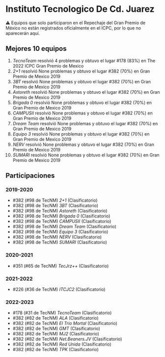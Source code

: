 # Instituto Tecnologico De Cd. Juarez

:warning: Equipos que solo participaron en el Repechaje del Gran Premio de México no están registrados oficialmente en el ICPC, por lo que no aparecerán aquí.

## Mejores 10 equipos

1. _TecnoTeam_ resolvió 4 problemas y obtuvo el lugar #178 (83%) en The 2022 ICPC Gran Premio de Mexico
1. _2+1_ resolvió None problemas y obtuvo el lugar #382 (70%) en Gran Premio de Mexico 2019
1. _3BT_ resolvió None problemas y obtuvo el lugar #382 (70%) en Gran Premio de Mexico 2019
1. _Astoreth_ resolvió None problemas y obtuvo el lugar #382 (70%) en Gran Premio de Mexico 2019
1. _Brigada 0_ resolvió None problemas y obtuvo el lugar #382 (70%) en Gran Premio de Mexico 2019
1. _CAMPUSII_ resolvió None problemas y obtuvo el lugar #382 (70%) en Gran Premio de Mexico 2019
1. _Dream Team_ resolvió None problemas y obtuvo el lugar #382 (70%) en Gran Premio de Mexico 2019
1. _Equipo 3_ resolvió None problemas y obtuvo el lugar #382 (70%) en Gran Premio de Mexico 2019
1. _NERV_ resolvió None problemas y obtuvo el lugar #382 (70%) en Gran Premio de Mexico 2019
1. _SUMARI_ resolvió None problemas y obtuvo el lugar #382 (70%) en Gran Premio de Mexico 2019

## Participaciones

### 2019-2020

- #382 (#98 de TecNM) _2+1_ (Clasificatorio)
- #382 (#98 de TecNM) _3BT_ (Clasificatorio)
- #382 (#98 de TecNM) _Astoreth_ (Clasificatorio)
- #382 (#98 de TecNM) _Brigada 0_ (Clasificatorio)
- #382 (#98 de TecNM) _CAMPUSII_ (Clasificatorio)
- #382 (#98 de TecNM) _Dream Team_ (Clasificatorio)
- #382 (#98 de TecNM) _Equipo 3_ (Clasificatorio)
- #382 (#98 de TecNM) _NERV_ (Clasificatorio)
- #382 (#98 de TecNM) _SUMARI_ (Clasificatorio)

### 2020-2021

- #351 (#65 de TecNM) _TecJrz++_ (Clasificatorio)

### 2021-2022

- #226 (#36 de TecNM) _ITCJC2_ (Clasificatorio)

### 2022-2023

- #178 (#31 de TecNM) _TecnoTeam_ (Clasificatorio)
- #382 (#82 de TecNM) _ALA_ (Clasificatorio)
- #382 (#82 de TecNM) _El Trio Mortal_ (Clasificatorio)
- #382 (#82 de TecNM) _GMT_ (Clasificatorio)
- #382 (#82 de TecNM) _MJ2_ (Clasificatorio)
- #382 (#82 de TecNM) _Net.Beaners.JV_ (Clasificatorio)
- #382 (#82 de TecNM) _Red Unida_ (Clasificatorio)
- #382 (#82 de TecNM) _TPK_ (Clasificatorio)



